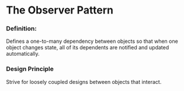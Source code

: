 # The Observer Pattern

### Definition:
Defines a one-to-many dependency between objects so that when one object changes state, all of its dependents are notified and updated automatically.

### Design Principle
Strive for loosely coupled designs between objects that interact. 
